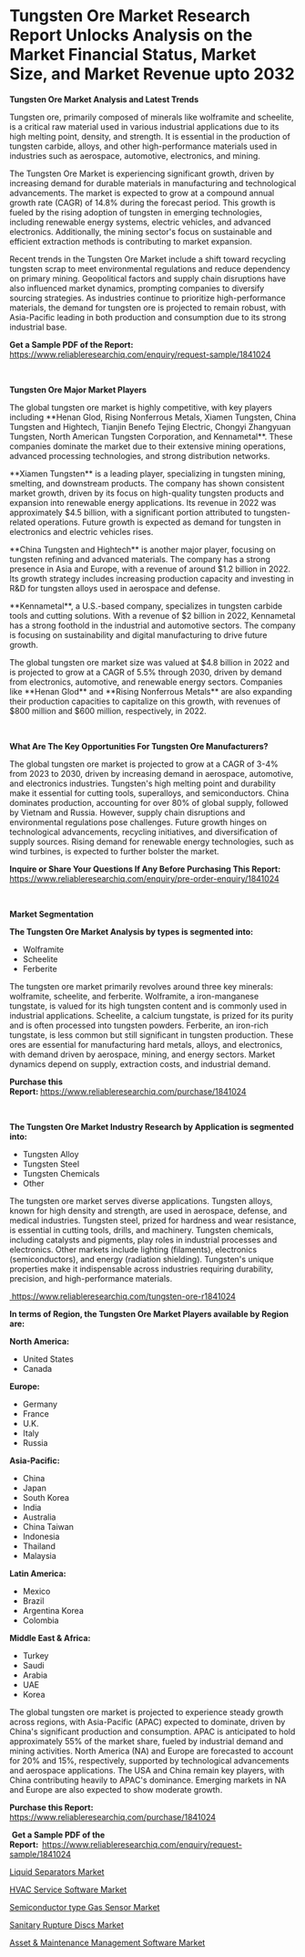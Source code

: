 <p><h1>Tungsten Ore Market Research Report Unlocks Analysis on the Market Financial Status, Market Size, and Market Revenue upto 2032</h1></p><p><strong>Tungsten Ore Market Analysis and Latest Trends</strong></p>
<p><p>Tungsten ore, primarily composed of minerals like wolframite and scheelite, is a critical raw material used in various industrial applications due to its high melting point, density, and strength. It is essential in the production of tungsten carbide, alloys, and other high-performance materials used in industries such as aerospace, automotive, electronics, and mining.</p><p>The Tungsten Ore Market is experiencing significant growth, driven by increasing demand for durable materials in manufacturing and technological advancements. The market is expected to grow at a compound annual growth rate (CAGR) of 14.8% during the forecast period. This growth is fueled by the rising adoption of tungsten in emerging technologies, including renewable energy systems, electric vehicles, and advanced electronics. Additionally, the mining sector's focus on sustainable and efficient extraction methods is contributing to market expansion.</p><p>Recent trends in the Tungsten Ore Market include a shift toward recycling tungsten scrap to meet environmental regulations and reduce dependency on primary mining. Geopolitical factors and supply chain disruptions have also influenced market dynamics, prompting companies to diversify sourcing strategies. As industries continue to prioritize high-performance materials, the demand for tungsten ore is projected to remain robust, with Asia-Pacific leading in both production and consumption due to its strong industrial base.</p></p>
<p><strong>Get a Sample PDF of the Report:&nbsp;</strong> <a href="https://www.reliableresearchiq.com/enquiry/request-sample/1841024?utm_campaign=1834&utm_medium=2&utm_source=Github&utm_content=ia&utm_term=30012025&utm_id=tungsten-ore">https://www.reliableresearchiq.com/enquiry/request-sample/1841024</a></p>
<p>&nbsp;</p>
<p><strong>Tungsten Ore Major Market Players</strong></p>
<p><p>The global tungsten ore market is highly competitive, with key players including **Henan Glod, Rising Nonferrous Metals, Xiamen Tungsten, China Tungsten and Hightech, Tianjin Benefo Tejing Electric, Chongyi Zhangyuan Tungsten, North American Tungsten Corporation, and Kennametal**. These companies dominate the market due to their extensive mining operations, advanced processing technologies, and strong distribution networks.</p><p>**Xiamen Tungsten** is a leading player, specializing in tungsten mining, smelting, and downstream products. The company has shown consistent market growth, driven by its focus on high-quality tungsten products and expansion into renewable energy applications. Its revenue in 2022 was approximately $4.5 billion, with a significant portion attributed to tungsten-related operations. Future growth is expected as demand for tungsten in electronics and electric vehicles rises.</p><p>**China Tungsten and Hightech** is another major player, focusing on tungsten refining and advanced materials. The company has a strong presence in Asia and Europe, with a revenue of around $1.2 billion in 2022. Its growth strategy includes increasing production capacity and investing in R&D for tungsten alloys used in aerospace and defense.</p><p>**Kennametal**, a U.S.-based company, specializes in tungsten carbide tools and cutting solutions. With a revenue of $2 billion in 2022, Kennametal has a strong foothold in the industrial and automotive sectors. The company is focusing on sustainability and digital manufacturing to drive future growth.</p><p>The global tungsten ore market size was valued at $4.8 billion in 2022 and is projected to grow at a CAGR of 5.5% through 2030, driven by demand from electronics, automotive, and renewable energy sectors. Companies like **Henan Glod** and **Rising Nonferrous Metals** are also expanding their production capacities to capitalize on this growth, with revenues of $800 million and $600 million, respectively, in 2022.</p></p>
<p>&nbsp;</p>
<p><strong>What Are The Key Opportunities For Tungsten Ore Manufacturers?</strong></p>
<p><p>The global tungsten ore market is projected to grow at a CAGR of 3-4% from 2023 to 2030, driven by increasing demand in aerospace, automotive, and electronics industries. Tungsten's high melting point and durability make it essential for cutting tools, superalloys, and semiconductors. China dominates production, accounting for over 80% of global supply, followed by Vietnam and Russia. However, supply chain disruptions and environmental regulations pose challenges. Future growth hinges on technological advancements, recycling initiatives, and diversification of supply sources. Rising demand for renewable energy technologies, such as wind turbines, is expected to further bolster the market.</p></p>
<p><strong>Inquire or Share Your Questions If Any Before Purchasing This Report:</strong> <a href="https://www.reliableresearchiq.com/enquiry/pre-order-enquiry/1841024?utm_campaign=1834&utm_medium=2&utm_source=Github&utm_content=ia&utm_term=30012025&utm_id=tungsten-ore">https://www.reliableresearchiq.com/enquiry/pre-order-enquiry/1841024</a></p>
<p>&nbsp;</p>
<p><strong>Market Segmentation</strong></p>
<p><strong>The Tungsten Ore Market Analysis by types is segmented into:</strong></p>
<p><ul><li>Wolframite</li><li>Scheelite</li><li>Ferberite</li></ul></p>
<p><p>The tungsten ore market primarily revolves around three key minerals: wolframite, scheelite, and ferberite. Wolframite, a iron-manganese tungstate, is valued for its high tungsten content and is commonly used in industrial applications. Scheelite, a calcium tungstate, is prized for its purity and is often processed into tungsten powders. Ferberite, an iron-rich tungstate, is less common but still significant in tungsten production. These ores are essential for manufacturing hard metals, alloys, and electronics, with demand driven by aerospace, mining, and energy sectors. Market dynamics depend on supply, extraction costs, and industrial demand.</p></p>
<p><strong>Purchase this Report:&nbsp;</strong><a href="https://www.reliableresearchiq.com/purchase/1841024?utm_campaign=1834&utm_medium=2&utm_source=Github&utm_content=ia&utm_term=30012025&utm_id=tungsten-ore">https://www.reliableresearchiq.com/purchase/1841024</a></p>
<p>&nbsp;</p>
<p><strong>The Tungsten Ore Market Industry Research by Application is segmented into:</strong></p>
<p><ul><li>Tungsten Alloy</li><li>Tungsten Steel</li><li>Tungsten Chemicals</li><li>Other</li></ul></p>
<p><p>The tungsten ore market serves diverse applications. Tungsten alloys, known for high density and strength, are used in aerospace, defense, and medical industries. Tungsten steel, prized for hardness and wear resistance, is essential in cutting tools, drills, and machinery. Tungsten chemicals, including catalysts and pigments, play roles in industrial processes and electronics. Other markets include lighting (filaments), electronics (semiconductors), and energy (radiation shielding). Tungsten's unique properties make it indispensable across industries requiring durability, precision, and high-performance materials.</p></p>
<p><a href="https://www.reliableresearchiq.com/tungsten-ore-r1841024?utm_campaign=1834&utm_medium=2&utm_source=Github&utm_content=ia&utm_term=30012025&utm_id=tungsten-ore">&nbsp;https://www.reliableresearchiq.com/tungsten-ore-r1841024</a></p>
<p><strong>In terms of Region, the Tungsten Ore Market Players available by Region are:</strong></p>
<p>
    <p> <strong> North America: </strong>
        <ul>
            <li>United States</li>
            <li>Canada</li>
        </ul>
        </p> 
    <p> <strong> Europe: </strong>
        <ul>
            <li>Germany</li>
            <li>France</li>
            <li>U.K.</li>
            <li>Italy</li>
            <li>Russia</li>
        </ul>
        </p> 
    <p> <strong> Asia-Pacific: </strong>
        <ul>
            <li>China</li>
            <li>Japan</li>
            <li>South Korea</li>
            <li>India</li>
            <li>Australia</li>
            <li>China Taiwan</li>
            <li>Indonesia</li>
            <li>Thailand</li>
            <li>Malaysia</li>
        </ul>
        </p> 
    <p> <strong> Latin America: </strong>
        <ul>
            <li>Mexico</li>
            <li>Brazil</li>
            <li>Argentina Korea</li>
            <li>Colombia</li>
        </ul>
        </p> 
    <p> <strong> Middle East & Africa: </strong>
        <ul>
            <li>Turkey</li>
            <li>Saudi</li>
            <li>Arabia</li>
            <li>UAE</li>
            <li>Korea</li>
        </ul>
    </p>
    </p>
<p><p>The global tungsten ore market is projected to experience steady growth across regions, with Asia-Pacific (APAC) expected to dominate, driven by China's significant production and consumption. APAC is anticipated to hold approximately 55% of the market share, fueled by industrial demand and mining activities. North America (NA) and Europe are forecasted to account for 20% and 15%, respectively, supported by technological advancements and aerospace applications. The USA and China remain key players, with China contributing heavily to APAC's dominance. Emerging markets in NA and Europe are also expected to show moderate growth.</p></p>
<p><strong>Purchase this Report: </strong><a href="https://www.reliableresearchiq.com/purchase/1841024?utm_campaign=1834&utm_medium=2&utm_source=Github&utm_content=ia&utm_term=30012025&utm_id=tungsten-ore">https://www.reliableresearchiq.com/purchase/1841024</a></p>
<p>&nbsp;<strong>Get a Sample PDF of the Report:&nbsp;&nbsp;</strong><a href="https://www.reliableresearchiq.com/enquiry/request-sample/1841024?utm_campaign=1834&utm_medium=2&utm_source=Github&utm_content=ia&utm_term=30012025&utm_id=tungsten-ore">https://www.reliableresearchiq.com/enquiry/request-sample/1841024</a></p>
<p><strong></strong></p>
<p><p><a href="https://www.linkedin.com/pulse/analysis-current-state-future-growth-potential-liquid-separators-uyxkf?utm_campaign=1834&utm_medium=2&utm_source=Github&utm_content=ia&utm_term=30012025&utm_id=tungsten-ore">Liquid Separators Market</a></p><p><a href="https://www.linkedin.com/pulse/hvac-service-software-market-report-detailed-size-analysis-hixpc?utm_campaign=1834&utm_medium=2&utm_source=Github&utm_content=ia&utm_term=30012025&utm_id=tungsten-ore">HVAC Service Software Market</a></p><p><a href="https://www.linkedin.com/pulse/semiconductor-type-gas-sensor-market-study-findings-forecast-oyx5c?utm_campaign=1834&utm_medium=2&utm_source=Github&utm_content=ia&utm_term=30012025&utm_id=tungsten-ore">Semiconductor type Gas Sensor Market</a></p><p><a href="https://www.linkedin.com/pulse/competitive-overview-sanitary-rupture-discs-market-growth-insights-lpb0e?utm_campaign=1834&utm_medium=2&utm_source=Github&utm_content=ia&utm_term=30012025&utm_id=tungsten-ore">Sanitary Rupture Discs Market</a></p><p><a href="https://www.linkedin.com/pulse/estimating-size-asset-maintenance-management-software-market-iu0de?utm_campaign=1834&utm_medium=2&utm_source=Github&utm_content=ia&utm_term=30012025&utm_id=tungsten-ore">Asset & Maintenance Management Software Market</a></p></p>
